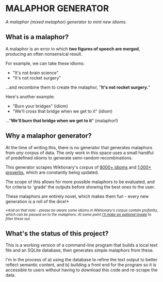 # MALAPHOR GENERATOR

_A malaphor (mixed metaphor) generator to mint new idioms._

## What is a malaphor?
A malaphor is an error in which **two figures of speech are merged**, producing an often nonsensical result.

For example, we can take these idioms:
- "It's not brain science"
- "It's not rocket surgery"

...and recombine them to create the malaphor, "**It's not rocket surgery.**"

Here's another example:
- "Burn your bridges" (idiom)
- "We'll cross that bridge when we get to it" (idiom)

..."**We'll burn that bridge when we get to it**" (malaphor!)

## Why a malaphor generator?
At the time of writing this, there is no generator that generates malaphors from _any_ corpus of data. The only work in this space uses a small handful of predefined idioms to generate semi-random recombinations.

This generator scrapes Wiktionary's corpus of [8000+ idioms](https://en.wiktionary.org/wiki/Category:English_idioms) and [1,000+ proverbs](https://en.wiktionary.org/wiki/Category:English_proverbs), which are constantly being updated.

The scope of this allows for more possible malaphors to be evaluated, and for criteria to 'grade' the outputs before showing the best ones to the user.

These malaphors are entirely novel, which makes them fun - every new generation is a roll of the dice!*

<sub>_*And on that note - please be aware some idioms in Wiktionary's corpus contain profanity, which can be passed on to the malaphors. At some point [I'll make an optional toggle](https://github.com/rachel-meadows/malaphor/issues/8#issue-1028591792) to filter these out._</sub>

## What's the status of this project?
This is a working version of a command-line program that builds a local text file and an SQLite database, then generates simple malaphors from these.

I'm in the process of a) using the database to refine the text output to better reflect semantic content, and b) building a front end for the program so it is accessible to users without having to download this code and re-scrape the data.
